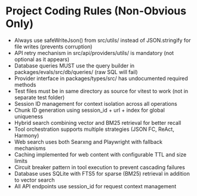 # Project Coding Rules (Non-Obvious Only)

- Always use safeWriteJson() from src/utils/ instead of JSON.stringify for file writes (prevents corruption)
- API retry mechanism in src/api/providers/utils/ is mandatory (not optional as it appears)
- Database queries MUST use the query builder in packages/evals/src/db/queries/ (raw SQL will fail)
- Provider interface in packages/types/src/ has undocumented required methods
- Test files must be in same directory as source for vitest to work (not in separate test folder)
- Session ID management for context isolation across all operations
- Chunk ID generation using session_id + url + index for global uniqueness
- Hybrid search combining vector and BM25 retrieval for better recall
- Tool orchestration supports multiple strategies (JSON FC, ReAct, Harmony)
- Web search uses both Searxng and Playwright with fallback mechanisms
- Caching implemented for web content with configurable TTL and size limits
- Circuit breaker pattern in tool execution to prevent cascading failures
- Database uses SQLite with FTS5 for sparse (BM25) retrieval in addition to vector search
- All API endpoints use session_id for request context management